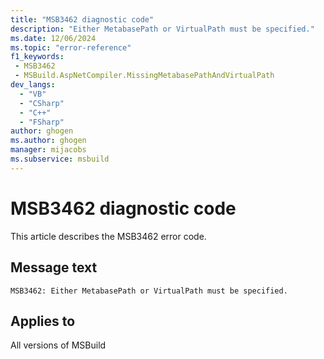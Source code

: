 ```yaml
---
title: "MSB3462 diagnostic code"
description: "Either MetabasePath or VirtualPath must be specified."
ms.date: 12/06/2024
ms.topic: "error-reference"
f1_keywords:
 - MSB3462
 - MSBuild.AspNetCompiler.MissingMetabasePathAndVirtualPath
dev_langs:
  - "VB"
  - "CSharp"
  - "C++"
  - "FSharp"
author: ghogen
ms.author: ghogen
manager: mijacobs
ms.subservice: msbuild
---
```


# MSB3462 diagnostic code

<!-- :::ErrorDefinitionDescription::: -->
<!-- :::editable-content name="introDescription"::: -->
This article describes the MSB3462 error code.
<!-- :::editable-content-end::: -->

## Message text

```output
MSB3462: Either MetabasePath or VirtualPath must be specified.
```

<!-- :::editable-content name="postOutputDescription"::: -->
<!--
{StrBegin="MSB3462: "}
-->
<!-- :::editable-content-end::: -->
<!-- :::ErrorDefinitionDescription-end::: -->

## Applies to

All versions of MSBuild
